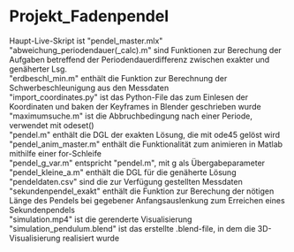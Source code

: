 # Projekt_Fadenpendel  
Haupt-Live-Skript ist "pendel_master.mlx"  
"abweichung_periodendauer(_calc).m" sind Funktionen zur Berechung der Aufgaben betreffend der Periodendauerdifferenz zwischen exakter und genäherter Lsg.  
"erdbeschl_min.m" enthält die Funktion zur Berechnung der Schwerbeschleunigung aus den Messdaten  
"import_coordinates.py" ist das Python-File das zum Einlesen der Koordinaten und baken der Keyframes in Blender geschrieben wurde  
"maximumsuche.m" ist die Abbruchbedingung nach einer Periode, verwendet mit odeset()  
"pendel.m" enthält die DGL der exakten Lösung, die mit ode45 gelöst wird  
"pendel_anim_master.m" enthält die Funktionalität zum animieren in Matlab mithilfe einer for-Schleife  
"pendel_g_var.m" entspricht "pendel.m", mit g als Übergabeparameter  
"pendel_kleine_a.m" enthält die DGL für die genäherte Lösung  
"pendeldaten.csv" sind die zur Verfügung gestellten Messdaten  
"sekundenpendel_exakt" enthält die Funktion zur Berechung der nötigen Länge des Pendels bei gegebener Anfangsauslenkung zum Erreichen eines Sekundenpendels  
"simulation.mp4" ist die gerenderte Visualisierung  
"simulation_pendulum.blend" ist das erstellte .blend-file, in dem die 3D-Visualisierung realisiert wurde
